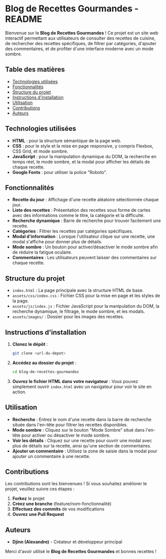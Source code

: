 # Blog de Recettes Gourmandes - README

Bienvenue sur le **Blog de Recettes Gourmandes** ! Ce projet est un site web interactif permettant aux utilisateurs de consulter des recettes de cuisine, de rechercher des recettes spécifiques, de filtrer par catégories, d'ajouter des commentaires, et de profiter d'une interface moderne avec un mode sombre.

## Table des matières
- [Technologies utilisées](#technologies-utilisées)
- [Fonctionnalités](#fonctionnalités)
- [Structure du projet](#structure-du-projet)
- [Instructions d'installation](#instructions-dinstallation)
- [Utilisation](#utilisation)
- [Contributions](#contributions)
- [Auteurs](#auteurs)

## Technologies utilisées

- **HTML** : pour la structure sémantique de la page web.
- **CSS** : pour le style et la mise en page responsive, y compris Flexbox, CSS Grid, et mode sombre.
- **JavaScript** : pour la manipulation dynamique du DOM, la recherche en temps réel, le mode sombre, et la modal pour afficher les détails de chaque recette.
- **Google Fonts** : pour utiliser la police "Roboto".

## Fonctionnalités

- **Recette du jour** : Affichage d'une recette aléatoire sélectionnée chaque jour.
- **Liste des recettes** : Présentation des recettes sous forme de cartes avec des informations comme le titre, la catégorie et la difficulté.
- **Recherche dynamique** : Barre de recherche pour trouver facilement une recette.
- **Catégories** : Filtrer les recettes par catégories spécifiques.
- **Modal d'information** : Lorsque l'utilisateur clique sur une recette, une modal s'affiche pour donner plus de détails.
- **Mode sombre** : Un bouton pour activer/désactiver le mode sombre afin de réduire la fatigue oculaire.
- **Commentaires** : Les utilisateurs peuvent laisser des commentaires sur chaque recette.

## Structure du projet

- `index.html` : La page principale avec la structure HTML de base.
- `assets/css/index.css` : Fichier CSS pour la mise en page et les styles de la page.
- `assets/js/index.js` : Fichier JavaScript pour la manipulation du DOM, la recherche dynamique, le filtrage, le mode sombre, et les modals.
- `assets/images/` : Dossier pour les images des recettes.

## Instructions d'installation

1. **Clonez le dépôt** :
   ```bash
   git clone <url-du-depot>
   ```

2. **Accédez au dossier du projet** :
   ```bash
   cd blog-de-recettes-gourmandes
   ```

3. **Ouvrez le fichier HTML dans votre navigateur** :
   Vous pouvez simplement ouvrir `index.html` avec un navigateur pour voir le site en action.

## Utilisation

- **Recherche** : Entrez le nom d'une recette dans la barre de recherche située dans l'en-tête pour filtrer les recettes disponibles.
- **Mode sombre** : Cliquez sur le bouton "Mode Sombre" situé dans l'en-tête pour activer ou désactiver le mode sombre.
- **Voir les détails** : Cliquez sur une recette pour ouvrir une modal avec plus de détails sur la recette, ainsi qu'une section de commentaires.
- **Ajouter un commentaire** : Utilisez la zone de saisie dans la modal pour ajouter un commentaire à une recette.

## Contributions

Les contributions sont les bienvenues ! Si vous souhaitez améliorer le projet, veuillez suivre ces étapes :

1. **Forkez** le projet
2. **Créez une branche** (feature/nom-fonctionnalité)
3. **Effectuez des commits** de vos modifications
4. **Ouvrez une Pull Request**

## Auteurs

- **Djinn (Alexandre)** - Créateur et développeur principal

Merci d'avoir utilisé le **Blog de Recettes Gourmandes** et bonnes recettes !


